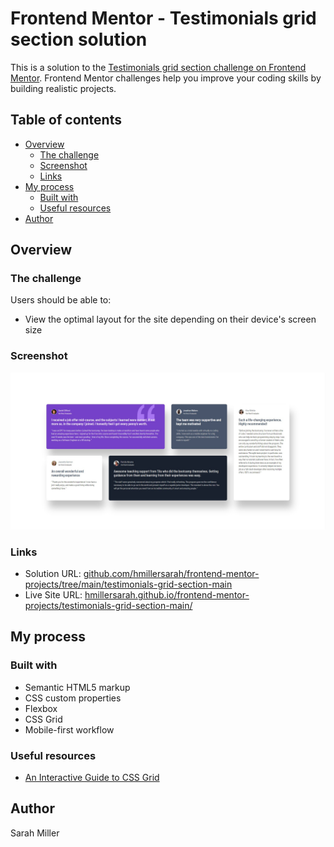 # Frontend Mentor - Testimonials grid section solution

This is a solution to the [Testimonials grid section challenge on Frontend Mentor](https://www.frontendmentor.io/challenges/testimonials-grid-section-Nnw6J7Un7). Frontend Mentor challenges help you improve your coding skills by building realistic projects.

## Table of contents

- [Overview](#overview)
  - [The challenge](#the-challenge)
  - [Screenshot](#screenshot)
  - [Links](#links)
- [My process](#my-process)
  - [Built with](#built-with)
  - [Useful resources](#useful-resources)
- [Author](#author)

## Overview

### The challenge

Users should be able to:

- View the optimal layout for the site depending on their device's screen size

### Screenshot

![](./design/screenshot.jpg)

### Links

- Solution URL: [github.com/hmillersarah/frontend-mentor-projects/tree/main/testimonials-grid-section-main](https://github.com/hmillersarah/frontend-mentor-projects/tree/main/testimonials-grid-section-main)
- Live Site URL: [hmillersarah.github.io/frontend-mentor-projects/testimonials-grid-section-main/](https://hmillersarah.github.io/frontend-mentor-projects/testimonials-grid-section-main/)

## My process

### Built with

- Semantic HTML5 markup
- CSS custom properties
- Flexbox
- CSS Grid
- Mobile-first workflow

### Useful resources

- [An Interactive Guide to CSS Grid](https://www.joshwcomeau.com/css/interactive-guide-to-grid/)

## Author

Sarah Miller
